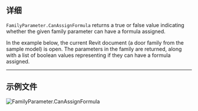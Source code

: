 ## 详细
`FamilyParameter.CanAssignFormula` returns a true or false value indicating whether the given family parameter can have a formula assigned.

In the example below, the current Revit document (a door family from the sample model) is open. The parameters in the family are returned, along with a list of boolean values representing if they can have a formula assigned.
___
## 示例文件

![FamilyParameter.CanAssignFormula](./Revit.Elements.FamilyParameter.CanAssignFormula_img.jpg)
